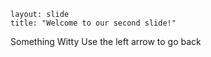 ```
layout: slide
title: "Welcome to our second slide!"
```
Something Witty
Use the left arrow to go back
